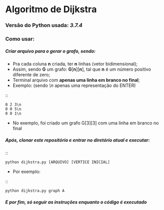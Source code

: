 # Algoritmo de Dijkstra
### Versão do Python usada: _3.7.4_
### Como usar:

##### Criar arquivo para o gerar o grafo, sendo:

- Pra cada coluna **n** criada, ter **n** linhas (vetor bidimensional);
- Assim, sendo **G** um grafo: **G**[**n**][**n**], tal que **n** é um número positivo diferente de zero;
- Terminal arquivo com **apenas uma linha em branco no final**;
- Exemplo: (sendo _\n_ apenas uma representação do ENTER)

::

    0 2 3\n
    0 0 5\n
    0 0 1\n
- No exemplo, foi criado um grafo G[3][3] com uma linha em branco no final


##### Após, clonar este repositório e entrar no diretório atual e executar:
::

	python dijkstra.py [ARQUIVO] [VÉRTICE INICIAL]

- Por exemplo:
 
::

	python dijkstra.py graph A
##### E por fim, só seguir as instruções enquanto o código é executado 